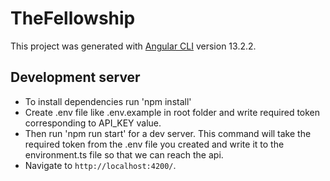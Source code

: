 # TheFellowship

This project was generated with [Angular CLI](https://github.com/angular/angular-cli) version 13.2.2.

## Development server

* To install dependencies run 'npm install'
* Create .env file like .env.example in root folder and write required token corresponding to API_KEY value.
* Then run 'npm run start' for a dev server. This command will take the required token from the .env file you created and write it to the environment.ts file so that we can reach the api.
* Navigate to `http://localhost:4200/`.

